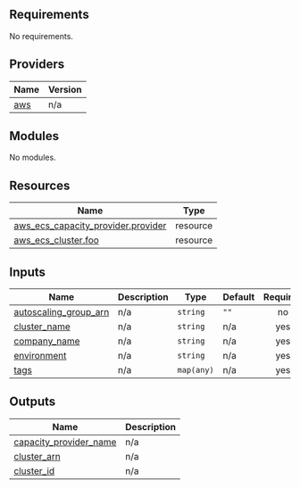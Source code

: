 <!-- BEGIN_TF_DOCS -->
## Requirements

No requirements.

## Providers

| Name | Version |
|------|---------|
| <a name="provider_aws"></a> [aws](#provider\_aws) | n/a |

## Modules

No modules.

## Resources

| Name | Type |
|------|------|
| [aws_ecs_capacity_provider.provider](https://registry.terraform.io/providers/hashicorp/aws/latest/docs/resources/ecs_capacity_provider) | resource |
| [aws_ecs_cluster.foo](https://registry.terraform.io/providers/hashicorp/aws/latest/docs/resources/ecs_cluster) | resource |

## Inputs

| Name | Description | Type | Default | Required |
|------|-------------|------|---------|:--------:|
| <a name="input_autoscaling_group_arn"></a> [autoscaling\_group\_arn](#input\_autoscaling\_group\_arn) | n/a | `string` | `""` | no |
| <a name="input_cluster_name"></a> [cluster\_name](#input\_cluster\_name) | n/a | `string` | n/a | yes |
| <a name="input_company_name"></a> [company\_name](#input\_company\_name) | n/a | `string` | n/a | yes |
| <a name="input_environment"></a> [environment](#input\_environment) | n/a | `string` | n/a | yes |
| <a name="input_tags"></a> [tags](#input\_tags) | n/a | `map(any)` | n/a | yes |

## Outputs

| Name | Description |
|------|-------------|
| <a name="output_capacity_provider_name"></a> [capacity\_provider\_name](#output\_capacity\_provider\_name) | n/a |
| <a name="output_cluster_arn"></a> [cluster\_arn](#output\_cluster\_arn) | n/a |
| <a name="output_cluster_id"></a> [cluster\_id](#output\_cluster\_id) | n/a |
<!-- END_TF_DOCS -->
